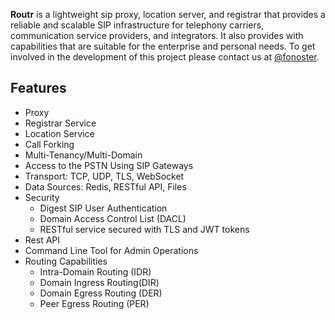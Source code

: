 **Routr** is a lightweight sip proxy, location server, and registrar that provides a reliable and scalable SIP infrastructure for telephony carriers, communication service providers, and integrators. It also provides with capabilities that are suitable for the enterprise and personal needs. To get involved in the development of this project please contact us at [@fonoster](https://twitter.com/fonoster).

## Features

- Proxy
- Registrar Service
- Location Service
- Call Forking
- Multi-Tenancy/Multi-Domain
- Access to the PSTN Using SIP Gateways
- Transport: TCP, UDP, TLS, WebSocket
- Data Sources: Redis, RESTful API, Files
- Security
    - Digest SIP User Authentication
    - Domain Access Control List (DACL)
    - RESTful service secured with TLS and JWT tokens
- Rest API
- Command Line Tool for Admin Operations
- Routing Capabilities
    - Intra-Domain Routing (IDR)
    - Domain Ingress Routing(DIR)
    - Domain Egress Routing (DER)
    - Peer Egress Routing (PER)
